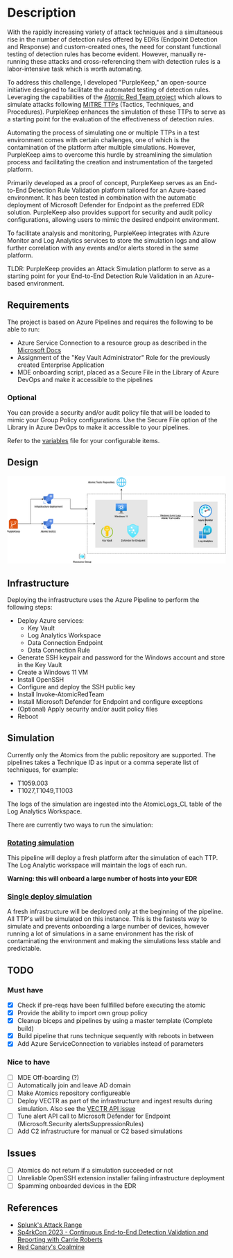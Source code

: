 # Description 

With the rapidly increasing variety of attack techniques and a simultaneous rise in the number of detection rules offered by EDRs (Endpoint Detection and Response) and custom-created ones, the need for constant functional testing of detection rules has become evident. However, manually re-running these attacks and cross-referencing them with detection rules is a labor-intensive task which is worth automating.

To address this challenge, I developed "PurpleKeep," an open-source initiative designed to facilitate the automated testing of detection rules. Leveraging the capabilities of the [Atomic Red Team project](https://atomicredteam.io) which allows to simulate attacks following [MITRE TTPs](https://attack.mitre.org/) (Tactics, Techniques, and Procedures). PurpleKeep enhances the simulation of these TTPs to serve as a starting point for the  evaluation of the effectiveness of detection rules.

Automating the process of simulating one or multiple TTPs in a test environment comes with certain challenges, one of which is the contamination of the platform after multiple simulations. However, PurpleKeep aims to overcome this hurdle by streamlining the simulation process and facilitating the creation and instrumentation of the targeted platform.

Primarily developed as a proof of concept, PurpleKeep serves as an End-to-End Detection Rule Validation platform tailored for an Azure-based environment. It has been tested in combination with the automatic deployment of Microsoft Defender for Endpoint as the preferred EDR solution. PurpleKeep also provides support for security and audit policy configurations, allowing users to mimic the desired endpoint environment.

To facilitate analysis and monitoring, PurpleKeep integrates with Azure Monitor and Log Analytics services to store the simulation logs and allow further correlation with any events and/or alerts stored in the same platform.

TLDR: PurpleKeep provides an Attack Simulation platform to serve as a starting point for your End-to-End Detection Rule Validation in an Azure-based environment.

## Requirements

The project is based on Azure Pipelines and requires the following to be able to run:
- Azure Service Connection to a resource group as described in the [Microsoft Docs](https://learn.microsoft.com/en-us/azure/devops/pipelines/library/service-endpoints?view=azure-devops&tabs=yaml)
- Assignment of the "Key Vault Administrator" Role for the previously created Enterprise Application
- MDE onboarding script, placed as a Secure File in the Library of Azure DevOps and make it accessible to the  pipelines

### Optional

You can provide a security and/or audit policy file that will be loaded to mimic your Group Policy configurations. Use the Secure File option of the Library in Azure DevOps to make it accessible to your pipelines.

Refer to the [variables](variables.yml) file for your configurable items.

## Design

![PurpleKeep Design](./docs/PurpleKeep_1.0.jpg)

## Infrastructure

Deploying the infrastructure uses the Azure Pipeline to perform the following steps:
- Deploy Azure services:
    - Key Vault
    - Log Analytics Workspace
    - Data Connection Endpoint
    - Data Connection Rule
- Generate SSH keypair and password for the Windows account and store in the Key Vault
- Create a Windows 11 VM
- Install OpenSSH
- Configure and deploy the SSH public key
- Install Invoke-AtomicRedTeam 
- Install Microsoft Defender for Endpoint and configure exceptions
- (Optional) Apply security and/or audit policy files
- Reboot

## Simulation

Currently only the Atomics from the public repository are supported. The pipelines takes a Technique ID as input or a comma seperate list of techniques, for example:
- T1059.003
- T1027,T1049,T1003

The logs of the simulation are ingested into the AtomicLogs_CL table of the Log Analytics Workspace.

There are currently two ways to run the simulation:

### [Rotating simulation](rotate_simulation.yml)

This pipeline will deploy a fresh platform after the simulation of each TTP. The Log Analytic workspace will maintain the logs of each run.

**Warning: this will onboard a large number of hosts into your EDR**

### [Single deploy simulation](single_deploy_simulation.yml)

A fresh infrastructure will be deployed only at the beginning of the pipeline. All TTP's will be simulated on this instance. This is the fastests way to simulate and prevents onboarding a large number of devices, however running a lot of simulations in a same environment has the risk of contaminating the environment and making the simulations less stable and predictable.

## TODO

### Must have
* [x] Check if pre-reqs have been fullfilled before executing the atomic
* [x] Provide the ability to import own group policy
* [x] Cleanup biceps and pipelines by using a master template (Complete build)
* [x] Build pipeline that runs technique sequently with reboots in between
* [x] Add Azure ServiceConnection to variables instead of parameters

### Nice to have
* [ ] MDE Off-boarding (?)
* [ ] Automatically join and leave AD domain
* [ ] Make Atomics repository configureable
* [ ] Deploy VECTR as part of the infrastructure and ingest results during simulation. Also see the [VECTR API issue](https://github.com/SecurityRiskAdvisors/VECTR/issues/235)
* [ ] Tune alert API call to Microsoft Defender for Endpoint (Microsoft.Security alertsSuppressionRules)
* [ ] Add C2 infrastructure for manual or C2 based simulations

## Issues

* [ ] Atomics do not return if a simulation succeeded or not
* [ ] Unreliable OpenSSH extension installer failing infrastructure deployment
* [ ] Spamming onboarded devices in the EDR

## References

* [Splunk's Attack Range](https://github.com/splunk/attack_range)
* [Sp4rkCon 2023 - Continuous End-to-End Detection Validation and Reporting with Carrie Roberts](https://vimeo.com/819912016/c76af1ca39)
* [Red Canary's Coalmine](https://redcanary.com/blog/coalmine/)